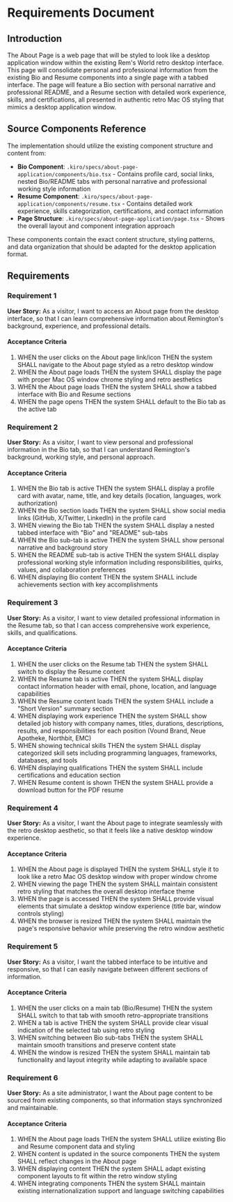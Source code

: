 # Requirements Document

## Introduction

The About Page is a web page that will be styled to look like a desktop application window within the existing Rem's World retro desktop interface. This page will consolidate personal and professional information from the existing Bio and Resume components into a single page with a tabbed interface. The page will feature a Bio section with personal narrative and professional README, and a Resume section with detailed work experience, skills, and certifications, all presented in authentic retro Mac OS styling that mimics a desktop application window.

## Source Components Reference

The implementation should utilize the existing component structure and content from:

- **Bio Component**: `.kiro/specs/about-page-application/components/bio.tsx` - Contains profile card, social links, nested Bio/README tabs with personal narrative and professional working style information
- **Resume Component**: `.kiro/specs/about-page-application/components/resume.tsx` - Contains detailed work experience, skills categorization, certifications, and contact information
- **Page Structure**: `.kiro/specs/about-page-application/page.tsx` - Shows the overall layout and component integration approach

These components contain the exact content structure, styling patterns, and data organization that should be adapted for the desktop application format.

## Requirements

### Requirement 1

**User Story:** As a visitor, I want to access an About page from the desktop interface, so that I can learn comprehensive information about Remington's background, experience, and professional details.

#### Acceptance Criteria

1. WHEN the user clicks on the About page link/icon THEN the system SHALL navigate to the About page styled as a retro desktop window
2. WHEN the About page loads THEN the system SHALL display the page with proper Mac OS window chrome styling and retro aesthetics
3. WHEN the About page loads THEN the system SHALL show a tabbed interface with Bio and Resume sections
4. WHEN the page opens THEN the system SHALL default to the Bio tab as the active tab

### Requirement 2

**User Story:** As a visitor, I want to view personal and professional information in the Bio tab, so that I can understand Remington's background, working style, and personal approach.

#### Acceptance Criteria

1. WHEN the Bio tab is active THEN the system SHALL display a profile card with avatar, name, title, and key details (location, languages, work authorization)
2. WHEN the Bio section loads THEN the system SHALL show social media links (GitHub, X/Twitter, LinkedIn) in the profile card
3. WHEN viewing the Bio tab THEN the system SHALL display a nested tabbed interface with "Bio" and "README" sub-tabs
4. WHEN the Bio sub-tab is active THEN the system SHALL show personal narrative and background story
5. WHEN the README sub-tab is active THEN the system SHALL display professional working style information including responsibilities, quirks, values, and collaboration preferences
6. WHEN displaying Bio content THEN the system SHALL include achievements section with key accomplishments

### Requirement 3

**User Story:** As a visitor, I want to view detailed professional information in the Resume tab, so that I can access comprehensive work experience, skills, and qualifications.

#### Acceptance Criteria

1. WHEN the user clicks on the Resume tab THEN the system SHALL switch to display the Resume content
2. WHEN the Resume tab is active THEN the system SHALL display contact information header with email, phone, location, and language capabilities
3. WHEN the Resume content loads THEN the system SHALL include a "Short Version" summary section
4. WHEN displaying work experience THEN the system SHALL show detailed job history with company names, titles, durations, descriptions, results, and responsibilities for each position (Vound Brand, Neue Apotheke, Northbit, EMC)
5. WHEN showing technical skills THEN the system SHALL display categorized skill sets including programming languages, frameworks, databases, and tools
6. WHEN displaying qualifications THEN the system SHALL include certifications and education section
7. WHEN Resume content is shown THEN the system SHALL provide a download button for the PDF resume

### Requirement 4

**User Story:** As a visitor, I want the About page to integrate seamlessly with the retro desktop aesthetic, so that it feels like a native desktop window experience.

#### Acceptance Criteria

1. WHEN the About page is displayed THEN the system SHALL style it to look like a retro Mac OS desktop window with proper window chrome
2. WHEN viewing the page THEN the system SHALL maintain consistent retro styling that matches the overall desktop interface theme
3. WHEN the page is accessed THEN the system SHALL provide visual elements that simulate a desktop window experience (title bar, window controls styling)
4. WHEN the browser is resized THEN the system SHALL maintain the page's responsive behavior while preserving the retro window aesthetic

### Requirement 5

**User Story:** As a visitor, I want the tabbed interface to be intuitive and responsive, so that I can easily navigate between different sections of information.

#### Acceptance Criteria

1. WHEN the user clicks on a main tab (Bio/Resume) THEN the system SHALL switch to that tab with smooth retro-appropriate transitions
2. WHEN a tab is active THEN the system SHALL provide clear visual indication of the selected tab using retro styling
3. WHEN switching between Bio sub-tabs THEN the system SHALL maintain smooth transitions and preserve content state
4. WHEN the window is resized THEN the system SHALL maintain tab functionality and layout integrity while adapting to available space

### Requirement 6

**User Story:** As a site administrator, I want the About page content to be sourced from existing components, so that information stays synchronized and maintainable.

#### Acceptance Criteria

1. WHEN the About page loads THEN the system SHALL utilize existing Bio and Resume component data and styling
2. WHEN content is updated in the source components THEN the system SHALL reflect changes in the About page
3. WHEN displaying content THEN the system SHALL adapt existing component layouts to fit within the retro window styling
4. WHEN integrating components THEN the system SHALL maintain existing internationalization support and language switching capabilities
